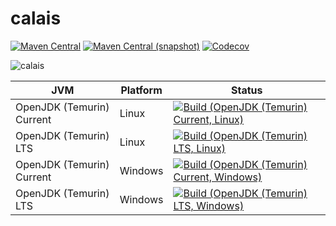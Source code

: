 calais
===

[![Maven Central](https://img.shields.io/maven-central/v/com.io7m.music.kit.calais/com.io7m.music.kit.calais.svg?style=flat-square)](http://search.maven.org/#search%7Cga%7C1%7Cg%3A%22com.io7m.music.kit.calais%22)
[![Maven Central (snapshot)](https://img.shields.io/nexus/s/https/s01.oss.sonatype.org/com.io7m.music.kit.calais/com.io7m.music.kit.calais.svg?style=flat-square)](https://s01.oss.sonatype.org/content/repositories/snapshots/com/io7m/calais/)
[![Codecov](https://img.shields.io/codecov/c/github/io7m/calais.svg?style=flat-square)](https://codecov.io/gh/io7m/calais)

![calais](./src/site/resources/calais.jpg?raw=true)

| JVM | Platform | Status |
|-----|----------|--------|
| OpenJDK (Temurin) Current | Linux | [![Build (OpenJDK (Temurin) Current, Linux)](https://img.shields.io/github/actions/workflow/status/io7m/calais/workflows/main.linux.temurin.current.yml)](https://github.com/io7m/calais/actions?query=workflow%3Amain.linux.temurin.current)|
| OpenJDK (Temurin) LTS | Linux | [![Build (OpenJDK (Temurin) LTS, Linux)](https://img.shields.io/github/actions/workflow/status/io7m/calais/workflows/main.linux.temurin.lts.yml)](https://github.com/io7m/calais/actions?query=workflow%3Amain.linux.temurin.lts)|
| OpenJDK (Temurin) Current | Windows | [![Build (OpenJDK (Temurin) Current, Windows)](https://img.shields.io/github/actions/workflow/status/io7m/calais/workflows/main.windows.temurin.current.yml)](https://github.com/io7m/calais/actions?query=workflow%3Amain.windows.temurin.current)|
| OpenJDK (Temurin) LTS | Windows | [![Build (OpenJDK (Temurin) LTS, Windows)](https://img.shields.io/github/actions/workflow/status/io7m/calais/workflows/main.windows.temurin.lts.yml)](https://github.com/io7m/calais/actions?query=workflow%3Amain.windows.temurin.lts)|
